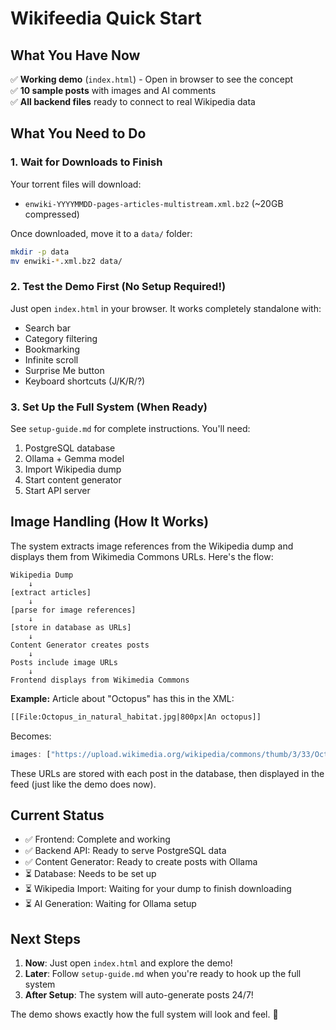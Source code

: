 # Wikifeedia Quick Start

## What You Have Now

✅ **Working demo** (`index.html`) - Open in browser to see the concept  
✅ **10 sample posts** with images and AI comments  
✅ **All backend files** ready to connect to real Wikipedia data

## What You Need to Do

### 1. Wait for Downloads to Finish

Your torrent files will download:
- `enwiki-YYYYMMDD-pages-articles-multistream.xml.bz2` (~20GB compressed)

Once downloaded, move it to a `data/` folder:
```bash
mkdir -p data
mv enwiki-*.xml.bz2 data/
```

### 2. Test the Demo First (No Setup Required!)

Just open `index.html` in your browser. It works completely standalone with:
- Search bar
- Category filtering
- Bookmarking
- Infinite scroll
- Surprise Me button
- Keyboard shortcuts (J/K/R/?)

### 3. Set Up the Full System (When Ready)

See `setup-guide.md` for complete instructions. You'll need:
1. PostgreSQL database
2. Ollama + Gemma model
3. Import Wikipedia dump
4. Start content generator
5. Start API server

## Image Handling (How It Works)

The system extracts image references from the Wikipedia dump and displays them from Wikimedia Commons URLs. Here's the flow:

```
Wikipedia Dump
    ↓
[extract articles]
    ↓
[parse for image references]
    ↓
[store in database as URLs]
    ↓
Content Generator creates posts
    ↓
Posts include image URLs
    ↓
Frontend displays from Wikimedia Commons
```

**Example:**
Article about "Octopus" has this in the XML:
```xml
[[File:Octopus_in_natural_habitat.jpg|800px|An octopus]]
```

Becomes:
```javascript
images: ["https://upload.wikimedia.org/wikipedia/commons/thumb/3/33/Octopus_in_natural_habitat.jpg/800px-Octopus_in_natural_habitat.jpg"]
```

These URLs are stored with each post in the database, then displayed in the feed (just like the demo does now).

## Current Status

- ✅ Frontend: Complete and working
- ✅ Backend API: Ready to serve PostgreSQL data
- ✅ Content Generator: Ready to create posts with Ollama
- ⏳ Database: Needs to be set up
- ⏳ Wikipedia Import: Waiting for your dump to finish downloading
- ⏳ AI Generation: Waiting for Ollama setup

## Next Steps

1. **Now**: Just open `index.html` and explore the demo!
2. **Later**: Follow `setup-guide.md` when you're ready to hook up the full system
3. **After Setup**: The system will auto-generate posts 24/7!

The demo shows exactly how the full system will look and feel. 🎉

